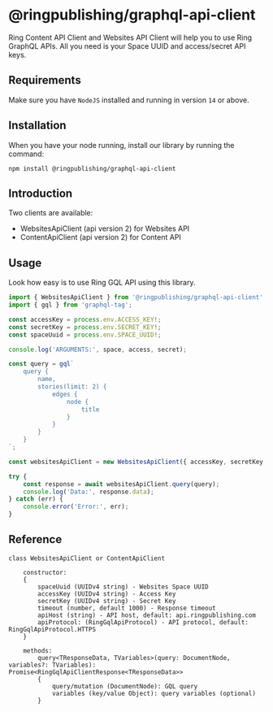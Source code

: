 # @ringpublishing/graphql-api-client

Ring Content API Client and Websites API Client will help you to use Ring GraphQL APIs.
All you need is your Space UUID and access/secret API keys.

## Requirements

Make sure you have `NodeJS` installed and running in version `14` or above.

## Installation

When you have your node running, install our library by running the command:

```shell
npm install @ringpublishing/graphql-api-client
```

## Introduction
Two clients are available:
- WebsitesApiClient (api version 2) for Websites API
- ContentApiClient (api version 2) for Content API

## Usage

Look how easy is to use Ring GQL API using this library.

```typescript
import { WebsitesApiClient } from '@ringpublishing/graphql-api-client';
import { gql } from 'graphql-tag';

const accessKey = process.env.ACCESS_KEY!;
const secretKey = process.env.SECRET_KEY!;
const spaceUuid = process.env.SPACE_UUID!;

console.log('ARGUMENTS:', space, access, secret);

const query = gql`
    query {
        name,
        stories(limit: 2) {
            edges {
                node {
                    title
                }
            }
        }
    }
`;

const websitesApiClient = new WebsitesApiClient({ accessKey, secretKey, spaceUuid });

try {
    const response = await websitesApiClient.query(query);
    console.log('Data:', response.data);
} catch (err) {
    console.error('Error:', err);
}
```

## Reference

```
class WebsitesApiClient or ContentApiClient

    constructor:
    {
        spaceUuid (UUIDv4 string) - Websites Space UUID
        accessKey (UUIDv4 string) - Access Key
        secretKey (UUIDv4 string) - Secret Key
        timeout (number, default 1000) - Response timeout
        apiHost (string) - API host, default: api.ringpublishing.com
        apiProtocol: (RingGqlApiProtocol) - API protocol, default: RingGqlApiProtocol.HTTPS
    } 

    methods:
        query<TResponseData, TVariables>(query: DocumentNode, variables?: TVariables): Promise<RingGqlApiClientResponse<TResponseData>>
        {
            query/mutation (DocumentNode): GQL query
            variables (key/value Object): query variables (optional)
        }
```
